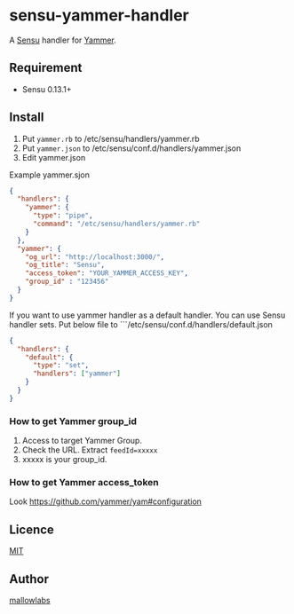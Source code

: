 sensu-yammer-handler
====

A [Sensu](http://sensuapp.org/) handler for [Yammer](https://www.yammer.com/).

## Requirement

* Sensu 0.13.1+

## Install

1. Put ```yammer.rb``` to /etc/sensu/handlers/yammer.rb
2. Put ```yammer.json``` to /etc/sensu/conf.d/handlers/yammer.json
3. Edit yammer.json

Example yammer.sjon

```json
{
  "handlers": {
    "yammer": {
      "type": "pipe",
      "command": "/etc/sensu/handlers/yammer.rb"
    }
  },
  "yammer": {
    "og_url": "http://localhost:3000/",
    "og_title": "Sensu",
    "access_token": "YOUR_YAMMER_ACCESS_KEY",
    "group_id" : "123456"
  }
}
```

If you want to use yammer handler as a default handler.
You can use Sensu handler sets.
Put below file to ```/etc/sensu/conf.d/handlers/default.json

```json
{
  "handlers": {
    "default": {
      "type": "set",
      "handlers": ["yammer"]
    }
  }
}
```

### How to get Yammer group_id

1. Access to target Yammer Group.
2. Check the URL. Extract ```feedId=xxxxx```
3. xxxxx is your group_id.

### How to get Yammer access_token

Look https://github.com/yammer/yam#configuration

## Licence

[MIT](https://github.com/mallowlabs/sensu-yammer-handler/blob/master/LICENSE)

## Author

[mallowlabs](https://github.com/mallowlabs)

